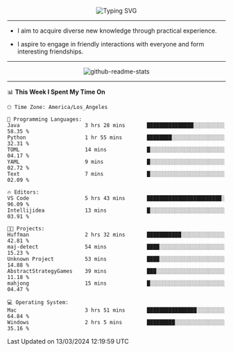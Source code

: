 <p align="center">
  <img src="https://readme-typing-svg.demolab.com?font=Fira+Code&weight=500&size=32&duration=2500&pause=1600&center=true&vCenter=true&random=false&width=1024&height=64&lines=Hi+there+%F0%9F%91%8B;I'm+delighted+you+could+make+it+here+%F0%9F%8E%89;I'm+Harry%2C+a+college+student+still+finding+my+way" alt="Typing SVG" />
</p>


---


- I aim to acquire diverse new knowledge through practical experience.

- I aspire to engage in friendly interactions with everyone and form interesting friendships.


---


<p align="center">
  <img src="https://github-readme-stats.vercel.app/api?username=Harry-Jing&show_icons=true" alt="github-readme-stats"/>
</p>


---

<!--START_SECTION:waka-->
📊 **This Week I Spent My Time On** 

```text
🕑︎ Time Zone: America/Los_Angeles

💬 Programming Languages: 
Java                     3 hrs 28 mins       ███████████████░░░░░░░░░░   58.35 % 
Python                   1 hr 55 mins        ████████░░░░░░░░░░░░░░░░░   32.31 % 
TOML                     14 mins             █░░░░░░░░░░░░░░░░░░░░░░░░   04.17 % 
YAML                     9 mins              █░░░░░░░░░░░░░░░░░░░░░░░░   02.72 % 
Text                     7 mins              █░░░░░░░░░░░░░░░░░░░░░░░░   02.09 % 

🔥 Editors: 
VS Code                  5 hrs 43 mins       ████████████████████████░   96.09 % 
Intellijidea             13 mins             █░░░░░░░░░░░░░░░░░░░░░░░░   03.91 % 

🐱‍💻 Projects: 
Huffman                  2 hrs 32 mins       ███████████░░░░░░░░░░░░░░   42.81 % 
maj-detect               54 mins             ████░░░░░░░░░░░░░░░░░░░░░   15.23 % 
Unknown Project          53 mins             ████░░░░░░░░░░░░░░░░░░░░░   14.88 % 
AbstractStrategyGames    39 mins             ███░░░░░░░░░░░░░░░░░░░░░░   11.18 % 
mahjong                  15 mins             █░░░░░░░░░░░░░░░░░░░░░░░░   04.47 % 

💻 Operating System: 
Mac                      3 hrs 51 mins       ████████████████░░░░░░░░░   64.84 % 
Windows                  2 hrs 5 mins        █████████░░░░░░░░░░░░░░░░   35.16 % 
```


 Last Updated on 13/03/2024 12:19:59 UTC
<!--END_SECTION:waka-->
